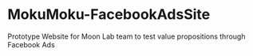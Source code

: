 # MokuMoku-FacebookAdsSite
Prototype Website for Moon Lab team to test value propositions through Facebook Ads
